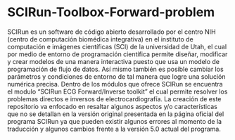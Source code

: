 # SCIRun-Toolbox-Forward-problem
SCIRun es un software de código abierto desarrollado por el centro NIH (centro de computación biomédica integrativa) en el instituto de computación e imágenes científicas (SCI) de la universidad de Utah, el cual por medio de entorno de programación científica permite diseñar, modificar y crear modelos de una manera interactiva puesto que usa un modelo de programación de flujo de datos. Así mismo también es posible cambiar los parámetros y condiciones de entorno de tal manera que logre una solución numérica precisa. Dentro de los módulos que ofrece SCIRun se encuentra el modulo “SCIRun ECG Forward/Inverse toolkit” el cual permite resolver los problemas directos e inversos de electrocardiografía.
La creación de este repositorio va enfocado en resaltar algunos aspectos y/o características que no se detallan en la versión original presentada en la página oficial del programa SCIRun ya que pueden existir algunos errores al momento de la traducción y algunos cambios frente a la versión 5.0 actual del programa.
